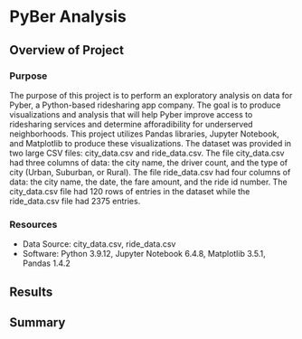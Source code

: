 # PyBer Analysis
## Overview of Project
### Purpose
The purpose of this project is to perform an exploratory analysis on data for Pyber, a Python-based ridesharing app company. The goal is to produce visualizations and analysis that will help Pyber improve access to ridesharing services and determine afforadibility for underserved neighborhoods. This project utilizes Pandas libraries, Jupyter Notebook, and Matplotlib to produce these visualizations. 
The dataset was provided in two large CSV files: city_data.csv and ride_data.csv. The file city_data.csv had three columns of data: the city name, the driver count, and the type of city (Urban, Suburban, or Rural). The file ride_data.csv had four columns of data: the city name, the date, the fare amount, and the ride id number. The city_data.csv file had 120 rows of entries in the dataset while the ride_data.csv file had 2375 entries. 
### Resources 
* Data Source: city_data.csv, ride_data.csv
* Software: Python 3.9.12, Jupyter Notebook 6.4.8, Matplotlib 3.5.1, Pandas 1.4.2
## Results
## Summary
